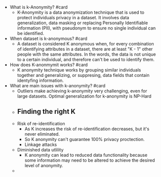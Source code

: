 - What is k-Anonymity? #card
	- K-Anonymity is a data anonymization technique that is used to protect individuals privacy in a dataset. It involves data generalization, data masking or replacing Personally Identifiable information (PII), with pseudonym to ensure no single individual can be identified.
- When dataset is k-anonymous? #card
	- A dataset is considered K anonymous when, for every combination of identifying attributes in a dataset, there are at least "K - 1" other people with the same attributes. In the words, the data is not unique to a certain individual, and therefore can't be used to identify them.
- How does K-anonmymit works? #card
	- K anonymity technique works by grouping similar individuals together and generalizing, or suppresing, data fields that contain identyfing information.
- What are main issues with k-anonymity? #card
	- Outliers make achieving k-anonymity very challenging, even for large datasets. Optimal generalization for k-anonymity is NP-Hard
	- Finding the right K
		-
	- Risk of re-identification
		- As K increases the risk of re-identification decreases, but it's never eliminated.
		- So K anonymity can't guarantee 100% privacy proctection.
		- Linkage attacks
	- Diminished data utlility
		- K anonymity can lead to reduced data functionality because some information may need to be altered to achieve the desired level of anonymity.
	-
